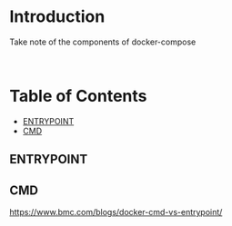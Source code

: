 <!-- omit in toc -->
# Introduction
Take note of the components of docker-compose

<br />

<!-- omit in toc -->
# Table of Contents
- [ENTRYPOINT](#entrypoint)
- [CMD](#cmd)

## ENTRYPOINT

## CMD
https://www.bmc.com/blogs/docker-cmd-vs-entrypoint/